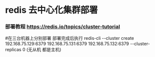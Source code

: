 # redis 去中心化集群部署
### 部署教程 https://redis.io/topics/cluster-tutorial

#在三台机器上分别部署 部署完成后执行
redis-cli --cluster create 192.168.75.129:6379 192.168.75.131:6379 192.168.75.132:6379  --cluster-replicas 0 (无从机 都是主机)